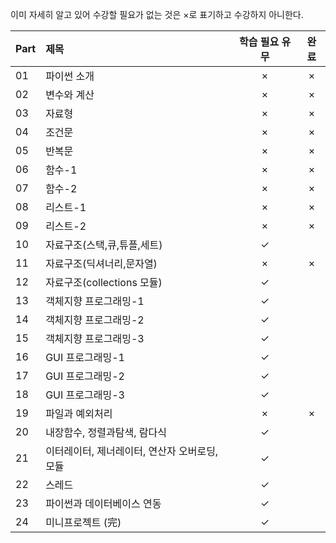 이미 자세히 알고 있어 수강할 필요가 없는 것은 ×로 표기하고 수강하지 아니한다.

|Part|제목|학습 필요 유무|완료|
|:---|:---|:---:|:---:|
|01|파이썬 소개|×|×|
|02|변수와 계산|×|×|
|03|자료형|×|×|
|04|조건문|×|×|
|05|반복문|×|×|
|06|함수-1|×|×|
|07|함수-2|×|×|
|08|리스트-1|×|×|
|09|리스트-2|×|×|
|10|자료구조(스택,큐,튜플,세트)|✓||
|11|자료구조(딕셔너리,문자열)|×|×|
|12|자료구조(collections 모듈)|✓||
|13|객체지향 프로그래밍-1|✓||
|14|객체지향 프로그래밍-2|✓||
|15|객체지향 프로그래밍-3|✓||
|16|GUI 프로그래밍-1|✓||
|17|GUI 프로그래밍-2|✓||
|18|GUI 프로그래밍-3|✓||
|19|파일과 예외처리|×|×|
|20|내장함수, 정렬과탐색, 람다식|✓||
|21|이터레이터, 제너레이터, 연산자 오버로딩, 모듈|✓||
|22|스레드|✓||
|23|파이썬과 데이터베이스 연동|✓||
|24|미니프로젝트 (完)|✓||
